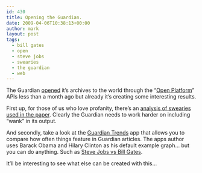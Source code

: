 ```yaml
---
id: 430
title: Opening the Guardian.
date: 2009-04-06T10:38:13+00:00
author: mark
layout: post
tags:
  - bill gates
  - open
  - steve jobs
  - swearies
  - the guardian
  - web
---
```

The Guardian [opened](http://www.guardian.co.uk/media/2009/mar/10/guardian-open-platform) it&#8217;s archives to the world through the &#8220;[Open Platform](http://www.guardian.co.uk/open-platform)&#8221; APIs less than a month ago but already it&#8217;s creating some interesting results.

First up, for those of us who love profanity, there&#8217;s an [analysis of swearies used in the paper](http://www.tomhume.org/2009/04/tracking-uk-liberal-indecency.html). Clearly the Guardian needs to work harder on including &#8220;wank&#8221; in its output.

And secondly, take a look at the [Guardian Trends](http://guardiantrends.appspot.com/) app that allows you to compare how often things feature in Guardian articles. The apps author uses Barack Obama and Hilary Clinton as his default example graph&#8230; but you can do anything. Such as [Steve Jobs vs Bill Gates](http://guardiantrends.appspot.com/?q=%22steve+jobs%22%2C+%22bill+gates%22&months=12).

It&#8217;ll be interesting to see what else can be created with this&#8230;
